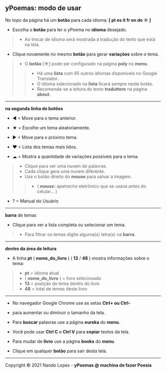 yPoemas: modo de usar  
---

No topo da página há um **botão** para cada idioma: **[ pt es it fr en de ☀ ]**  

- Escolha o **botão** para ler o yPoema no **idioma** desejado.  
> - Ao trocar de idioma será mostrada a tradução do texto que está na tela.  
- Clique novamente no mesmo **botão** para gerar **variações** sobre o tema.  
> - O **botão** [☀] pode ser configurado na página **poly** no **menu**.  
>> - Há uma **lista** com 95 outros idiomas disponíveis no Google Translator.  
>> - O idioma selecionado na **lista** ficará sempre neste botão.  
>> - Recomenda-se a leitura do texto **traduttore** na página **about**.  
---

**na segunda linha de botões**  

- ◀ = Move para o tema anterior.  
- ★ = Escolhe um tema aleatoriamente.  
- ▶ = Move para o próximo tema.  
- ❤ = Lista dos temas mais lidos.  

- ☁  = Mostra a quantidade de variações possíveis para o tema.  
> - Clique para ver uma nuvem de palavras.  
> - Cada clique gera uma nuvem diferente.  
> - Use o botão direito do **mouse** para salvar a imagem.  
>> - ( ***mouse:*** apetrecho eletrônico que se usava antes do celular... )  

- ?  = Manual do Usuário  
---

**barra** de temas  
- Clique para ver a lista completa ou selecionar um tema.  
> - Para filtrar os temas digite alguma(s) letra(s) na **barra**.  
---

**dentro da área de leitura**  

- A linha **pt** ( **nome_do_livro** ) ( **13** / **48** ) mostra informações sobre o tema:  
> - **pt** = idioma atual  
> - ( **nome_do_livro** ) = livro selecionado  
> - **13**  = posição do tema dentro do livro  
> - **48**  = total de temas deste livro  
---

- No navegador Google Chrome use as setas **Ctrl+ ou Ctrl-**  
- para aumentar ou diminuir o tamanho da tela.  

- Para **buscar** palavras use a página **eureka** do **menu**.  
- Você pode usar **Ctrl C** e **Ctrl V** para **copiar** textos da tela.  
- Para mudar de **livro** use a página **books** do **menu**.  
- Clique em qualquer **botão** para sair desta tela.  
---

Copyright © 2021 Nando Lopes - **yPoemas @ machina de fazer Poesia**